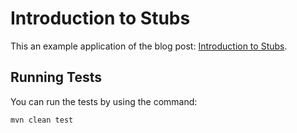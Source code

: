# Introduction to Stubs

This an example application of the blog post: [Introduction to Stubs](https://www.petrikainulainen.net/programming/testing/introduction-to-stubs/).

## Running Tests

You can run the tests by using the command:

    mvn clean test